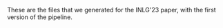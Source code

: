 These are the files that we generated for the INLG'23 paper, with the first version of the pipeline.
